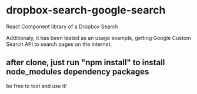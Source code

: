 # dropbox-search-google-search
React Component library of a Dropbox Search

Additionaly, it has been tested as an usage example, getting Google Custom Search API to search pages on the internet.

## after clone, just run "npm install" to install node_modules dependency packages

be free to test and use it!
